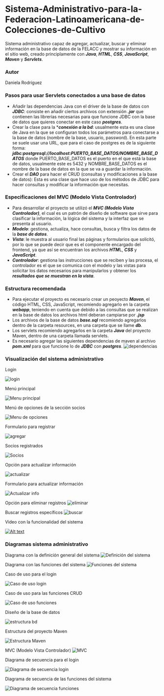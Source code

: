 # Sistema-Administrativo-para-la-Federacion-Latinoamericana-de-Colecciones-de-Cultivo
Sistema administrativo capaz de agregar, actualizar, buscar y eliminar información en la base de datos de la FELACC y mostrar su información en el sitio web, creado principlamente con ***Java***, ***HTML***, ***CSS***, ***JavaScript***, ***Maven*** y ***Servlets***.

### Autor
Daniela Rodríguez 

### Pasos para usar Servlets conectados a una base de datos

- Añadir las dependencias Java con el driver de la base de datos con ***JDBC***: consiste en añadir ciertos archivos con extensión ***.jar*** que contienen las librerías necesarias para que funcione JDBC con la base de datos que  quieres conectar en este caso ***postgres***.
- Crear la clase para la ****conexión a la bd***: usualmente esta es una clase de Java en la que se configuran todos los parámetros para conectarse a la base de datos (nombre de la base, usuario, password). En esta parte se suele  usar  una URL, que para el caso de postgres es de la siguiente forma: ***jdbc:postgresql://localhost:PUERTO_BASE_DATOS/NOMBRE_BASE_DATOS***
donde PUERTO_BASE_DATOS es el puerto en el que está la base de datos, usualmente este es 5432 y NOMBRE_BASE_DATOS es el nombre de la base de datos en la que se va a guardar la información.
- Crear el ***DAO*** para hacer el CRUD (consultas y modificaciones a la base de datos): Esta es una clase que hace uso de los métodos de JDBC para hacer consultas y modificar la información que necesitas.
  
### Especificaciones del MVC (Modelo Vista Controlador)
- Para desarrollar el proyecto se utilizó el ***MVC (Modelo Vista Controlador)***, el cual es un patrón de diseño de software que sirve para clasificar la información, la lógica del sistema y la interfaz que se presenta al usuario.
- ***Modelo***: gestiona, actualiza, hace consultas, busca y filtra los datos de la ***base de datos***.
- ***Vista***: le muestra al usuario final las páginas y formularios que solicitó, por lo que se puede decir que es el componente encargado del frontend, ya que así se encuentran los archivos ***HTM***L, ***CSS*** y ***JavaScript***.
- ***Controlador***: gestiona las instrucciones que se reciben y las procesa, el controlador es el que se comunica con el modelo y las vistas para solicitar los datos necesarios para manipularlos y obtener los ***resultados que se muestran en la vista***.

### Estructura recomendada
- Para ejecutar el proyecto es necesario crear un peoyecto ***Maven***, el código HTML, CSS, JavaScript, recomiendo agregarlo en la carpeta ***webapp***, teniendo en cuenta que debido a las consultas que se realizan en la base de datos los archivos html deberan campiarse por ***.jsp***
- Los archivos de la base de datos ***base.sql*** recomiendo agregarlos dentro de la carpeta resources, en una carpeta que se llame ***db***.
- Los servlets recomiendo agregarlos en la carpeta ***Java*** del proyecto Maven, dentro de una carpeta llamada servlets.
- Es necesario agregar las siguientes dependencias de maven al archivo ***pom.xml*** para que funcione lo de ***JDBC*** con ***postgres***.
![dependencias](https://github.com/DanielaRdzM/Sistema-Administrativo-para-la-Federacion-Latinoamericana-de-Colecciones-de-Cultivo/assets/148818863/ac5d5242-c9a0-48e2-a806-4c991a5043f3)

### Visualización del sistema administrativo

Login

![login](https://github.com/DanielaRdzM/Sistema-Administrativo-para-la-Federacion-Latinoamericana-de-Colecciones-de-Cultivo/assets/148818863/cc7cef37-2c86-4f8a-bce8-3b7fa12ff5b3)

Menú principal

![Menu principal](https://github.com/DanielaRdzM/Sistema-Administrativo-para-la-Federacion-Latinoamericana-de-Colecciones-de-Cultivo/assets/148818863/86f4e8e8-a342-4524-a76f-d62bb5addb6f)

Menú de opciones de la sección socios

![Menu de opciones](https://github.com/DanielaRdzM/Sistema-Administrativo-para-la-Federacion-Latinoamericana-de-Colecciones-de-Cultivo/assets/148818863/57ed2116-ad03-44b4-9d1e-29893d9ebb5a)

Formulario para registrar 

![agregar](https://github.com/DanielaRdzM/Sistema-Administrativo-para-la-Federacion-Latinoamericana-de-Colecciones-de-Cultivo/assets/148818863/79b9fc26-c6b4-4237-84e6-02aba70773ce)

Socios registrados

![Socios](https://github.com/DanielaRdzM/Sistema-Administrativo-para-la-Federacion-Latinoamericana-de-Colecciones-de-Cultivo/assets/148818863/b1e3d090-cbc3-4ef4-804f-f3828a7e251f)

Opción para actualizar información

![actualizar](https://github.com/DanielaRdzM/Sistema-Administrativo-para-la-Federacion-Latinoamericana-de-Colecciones-de-Cultivo/assets/148818863/7a7a89ea-46c9-4eb6-8481-02835125fad6)

Formulario para actualizar información 

![Actualizar info](https://github.com/DanielaRdzM/Sistema-Administrativo-para-la-Federacion-Latinoamericana-de-Colecciones-de-Cultivo/assets/148818863/35a47da2-3d99-44bc-accc-c5450c64db54)

Opción para eliminar registros
![eliminar](https://github.com/DanielaRdzM/Sistema-Administrativo-para-la-Federacion-Latinoamericana-de-Colecciones-de-Cultivo/assets/148818863/404c945f-7b4e-4a44-90cc-e14f1d080cf7)

Buscar registros específicos
![buscar](https://github.com/DanielaRdzM/Sistema-Administrativo-para-la-Federacion-Latinoamericana-de-Colecciones-de-Cultivo/assets/148818863/c460232b-8b6a-44bd-a207-d754e8a2f825)

Video con la funcionalidad del sistema

[![Alt text](https://img.youtube.com/vi/W6kIhmXgmrE/0.jpg)](https://www.youtube.com/watch?v=W6kIhmXgmrE)

### Diagramas sistema administrativo

Diagrama con la definición general del sistema
![Definición del sistema](https://github.com/DanielaRdzM/Sistema-Administrativo-para-la-Federacion-Latinoamericana-de-Colecciones-de-Cultivo/assets/148818863/e2c04bbf-e3a5-483a-af15-2aefc8c63ed3)

Diagrama con las funciones del sistema
![Funciones del sistema](https://github.com/DanielaRdzM/Sistema-Administrativo-para-la-Federacion-Latinoamericana-de-Colecciones-de-Cultivo/assets/148818863/98160578-ee27-40f6-a059-6dc4d15c7f58) 

Caso de uso para el login

![Caso de uso login](https://github.com/DanielaRdzM/Sistema-Administrativo-para-la-Federacion-Latinoamericana-de-Colecciones-de-Cultivo/assets/148818863/7547b4c3-358d-4277-9880-b0b5a5e13526)

Caso de uso para las funciones CRUD

![Caso de uso funciones](https://github.com/DanielaRdzM/Sistema-Administrativo-para-la-Federacion-Latinoamericana-de-Colecciones-de-Cultivo/assets/148818863/31ed4e7e-db93-4364-9fc3-3fddd423cd6d)

Diseño de la base de datos

![estructura bd](https://github.com/DanielaRdzM/Sistema-Administrativo-para-la-Federacion-Latinoamericana-de-Colecciones-de-Cultivo/assets/148818863/11ac3966-4e94-4d73-bdc6-0da5a95fa716)

Estructura del proyecto Maven

![Estructura Maven](https://github.com/DanielaRdzM/Sistema-Administrativo-para-la-Federacion-Latinoamericana-de-Colecciones-de-Cultivo/assets/148818863/7dafead3-aa5a-4b7d-b04e-4c22c82e6154)

MVC (Modelo Vista Controlador) 
![MVC](https://github.com/DanielaRdzM/Sistema-Administrativo-para-la-Federacion-Latinoamericana-de-Colecciones-de-Cultivo/assets/148818863/826bb4ce-53b8-415c-927a-f2d9726f23a5)

Diagrama de secuencia para el login

![Diagrama de secuencia login](https://github.com/DanielaRdzM/Sistema-Administrativo-para-la-Federacion-Latinoamericana-de-Colecciones-de-Cultivo/assets/148818863/3833e3b1-9012-4659-b855-678ea8541d18)

Diagrama de secuencia de las funciones del sistema

![Diagrama de secuencia funciones](https://github.com/DanielaRdzM/Sistema-Administrativo-para-la-Federacion-Latinoamericana-de-Colecciones-de-Cultivo/assets/148818863/cac1ecec-fad7-43ae-8295-d666696e75db)
